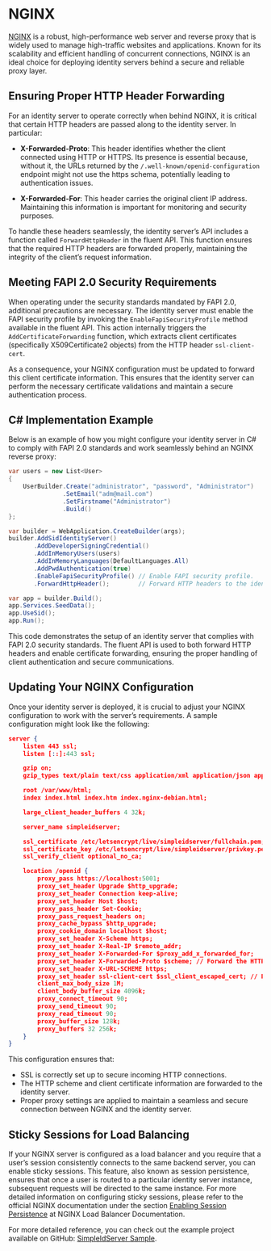 # NGINX

[NGINX](https://nginx.org/) is a robust, high-performance web server and reverse proxy that is widely used to manage high-traffic websites and applications. Known for its scalability and efficient handling of concurrent connections, NGINX is an ideal choice for deploying identity servers behind a secure and reliable proxy layer.

## Ensuring Proper HTTP Header Forwarding

For an identity server to operate correctly when behind NGINX, it is critical that certain HTTP headers are passed along to the identity server. In particular:

* **X-Forwarded-Proto**: This header identifies whether the client connected using HTTP or HTTPS. Its presence is essential because, without it, the URLs returned by the `/.well-known/openid-configuration` endpoint might not use the https schema, potentially leading to authentication issues.

* **X-Forwarded-For**: This header carries the original client IP address. Maintaining this information is important for monitoring and security purposes.

To handle these headers seamlessly, the identity server’s API includes a function called `ForwardHttpHeader` in the fluent API.
This function ensures that the required HTTP headers are forwarded properly, maintaining the integrity of the client’s request information.

## Meeting FAPI 2.0 Security Requirements

When operating under the security standards mandated by FAPI 2.0, additional precautions are necessary. 
The identity server must enable the FAPI security profile by invoking the `EnableFapiSecurityProfile` method available in the fluent API. 
This action internally triggers the `AddCertificateForwarding` function, which extracts client certificates (specifically X509Certificate2 objects) from the HTTP header `ssl-client-cert`.

As a consequence, your NGINX configuration must be updated to forward this client certificate information. 
This ensures that the identity server can perform the necessary certificate validations and maintain a secure authentication process.

## C# Implementation Example

Below is an example of how you might configure your identity server in C# to comply with FAPI 2.0 standards and work seamlessly behind an NGINX reverse proxy:

```csharp title="Program.cs"
var users = new List<User>
{
    UserBuilder.Create("administrator", "password", "Administrator")
               .SetEmail("adm@mail.com")
               .SetFirstname("Administrator")
               .Build()
};

var builder = WebApplication.CreateBuilder(args);
builder.AddSidIdentityServer()
       .AddDeveloperSigningCredential()
       .AddInMemoryUsers(users)
       .AddInMemoryLanguages(DefaultLanguages.All)
       .AddPwdAuthentication(true)
       .EnableFapiSecurityProfile() // Enable FAPI security profile.
       .ForwardHttpHeader();        // Forward HTTP headers to the identity server.

var app = builder.Build();
app.Services.SeedData();
app.UseSid();
app.Run();
```

This code demonstrates the setup of an identity server that complies with FAPI 2.0 security standards. The fluent API is used to both forward HTTP headers and enable certificate forwarding, ensuring the proper handling of client authentication and secure communications.

## Updating Your NGINX Configuration

Once your identity server is deployed, it is crucial to adjust your NGINX configuration to work with the server’s requirements. A sample configuration might look like the following:

```json title="nginx.conf"
server {
    listen 443 ssl;
    listen [::]:443 ssl;

    gzip on;
    gzip_types text/plain text/css application/xml application/json application/javascript;

    root /var/www/html;
    index index.html index.htm index.nginx-debian.html;

    large_client_header_buffers 4 32k;

    server_name simpleidserver;

    ssl_certificate /etc/letsencrypt/live/simpleidserver/fullchain.pem; // SSL certificate.
    ssl_certificate_key /etc/letsencrypt/live/simpleidserver/privkey.pem;
    ssl_verify_client optional_no_ca;

    location /openid {
        proxy_pass https://localhost:5001;
        proxy_set_header Upgrade $http_upgrade;
        proxy_set_header Connection keep-alive;
        proxy_set_header Host $host;
        proxy_pass_header Set-Cookie;
        proxy_pass_request_headers on;
        proxy_cache_bypass $http_upgrade;
        proxy_cookie_domain localhost $host;
        proxy_set_header X-Scheme https;
        proxy_set_header X-Real-IP $remote_addr;
        proxy_set_header X-Forwarded-For $proxy_add_x_forwarded_for;
        proxy_set_header X-Forwarded-Proto $scheme; // Forward the HTTP scheme.
        proxy_set_header X-URL-SCHEME https;
        proxy_set_header ssl-client-cert $ssl_client_escaped_cert; // Forward the client certificate.
        client_max_body_size 1M;
        client_body_buffer_size 4096k;
        proxy_connect_timeout 90;
        proxy_send_timeout 90;
        proxy_read_timeout 90;
        proxy_buffer_size 128k;
        proxy_buffers 32 256k;
    }
}
```

This configuration ensures that:

* SSL is correctly set up to secure incoming HTTP connections.
* The HTTP scheme and client certificate information are forwarded to the identity server.
* Proper proxy settings are applied to maintain a seamless and secure connection between NGINX and the identity server.

## Sticky Sessions for Load Balancing

If your NGINX server is configured as a load balancer and you require that a user’s session consistently connects to the same backend server, you can enable sticky sessions. This feature, also known as session persistence, ensures that once a user is routed to a particular identity server instance, subsequent requests will be directed to the same instance. For more detailed information on configuring sticky sessions, please refer to the official NGINX documentation under the section [Enabling Session Persistence](https://docs.nginx.com/nginx/admin-guide/load-balancer/http-load-balancer/) at NGINX Load Balancer Documentation.

For more detailed reference, you can check out the example project available on GitHub: [SimpleIdServer Sample](https://github.com/simpleidserver/SimpleIdServer/tree/master/samples/IdserverNginx).
